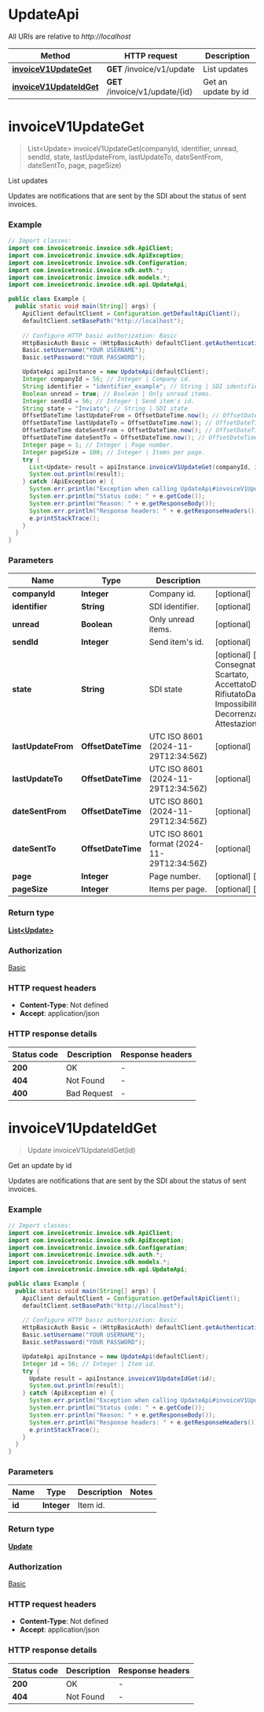 # UpdateApi

All URIs are relative to *http://localhost*

| Method | HTTP request | Description |
|------------- | ------------- | -------------|
| [**invoiceV1UpdateGet**](UpdateApi.md#invoiceV1UpdateGet) | **GET** /invoice/v1/update | List updates |
| [**invoiceV1UpdateIdGet**](UpdateApi.md#invoiceV1UpdateIdGet) | **GET** /invoice/v1/update/{id} | Get an update by id |


<a id="invoiceV1UpdateGet"></a>
# **invoiceV1UpdateGet**
> List&lt;Update&gt; invoiceV1UpdateGet(companyId, identifier, unread, sendId, state, lastUpdateFrom, lastUpdateTo, dateSentFrom, dateSentTo, page, pageSize)

List updates

Updates are notifications that are sent by the SDI about the status of sent invoices.

### Example
```java
// Import classes:
import com.invoicetronic.invoice.sdk.ApiClient;
import com.invoicetronic.invoice.sdk.ApiException;
import com.invoicetronic.invoice.sdk.Configuration;
import com.invoicetronic.invoice.sdk.auth.*;
import com.invoicetronic.invoice.sdk.models.*;
import com.invoicetronic.invoice.sdk.api.UpdateApi;

public class Example {
  public static void main(String[] args) {
    ApiClient defaultClient = Configuration.getDefaultApiClient();
    defaultClient.setBasePath("http://localhost");
    
    // Configure HTTP basic authorization: Basic
    HttpBasicAuth Basic = (HttpBasicAuth) defaultClient.getAuthentication("Basic");
    Basic.setUsername("YOUR USERNAME");
    Basic.setPassword("YOUR PASSWORD");

    UpdateApi apiInstance = new UpdateApi(defaultClient);
    Integer companyId = 56; // Integer | Company id.
    String identifier = "identifier_example"; // String | SDI identifier.
    Boolean unread = true; // Boolean | Only unread items.
    Integer sendId = 56; // Integer | Send item's id.
    String state = "Inviato"; // String | SDI state
    OffsetDateTime lastUpdateFrom = OffsetDateTime.now(); // OffsetDateTime | UTC ISO 8601 (2024-11-29T12:34:56Z)
    OffsetDateTime lastUpdateTo = OffsetDateTime.now(); // OffsetDateTime | UTC ISO 8601 (2024-11-29T12:34:56Z)
    OffsetDateTime dateSentFrom = OffsetDateTime.now(); // OffsetDateTime | UTC ISO 8601 (2024-11-29T12:34:56Z)
    OffsetDateTime dateSentTo = OffsetDateTime.now(); // OffsetDateTime | UTC ISO 8601 format (2024-11-29T12:34:56Z)
    Integer page = 1; // Integer | Page number.
    Integer pageSize = 100; // Integer | Items per page.
    try {
      List<Update> result = apiInstance.invoiceV1UpdateGet(companyId, identifier, unread, sendId, state, lastUpdateFrom, lastUpdateTo, dateSentFrom, dateSentTo, page, pageSize);
      System.out.println(result);
    } catch (ApiException e) {
      System.err.println("Exception when calling UpdateApi#invoiceV1UpdateGet");
      System.err.println("Status code: " + e.getCode());
      System.err.println("Reason: " + e.getResponseBody());
      System.err.println("Response headers: " + e.getResponseHeaders());
      e.printStackTrace();
    }
  }
}
```

### Parameters

| Name | Type | Description  | Notes |
|------------- | ------------- | ------------- | -------------|
| **companyId** | **Integer**| Company id. | [optional] |
| **identifier** | **String**| SDI identifier. | [optional] |
| **unread** | **Boolean**| Only unread items. | [optional] |
| **sendId** | **Integer**| Send item&#39;s id. | [optional] |
| **state** | **String**| SDI state | [optional] [enum: Inviato, Consegnato, NonConsegnato, Scartato, AccettatoDalDestinatario, RifiutatoDalDestinatario, ImpossibilitàDiRecapito, DecorrenzaTermini, AttestazioneTrasmissioneFattura] |
| **lastUpdateFrom** | **OffsetDateTime**| UTC ISO 8601 (2024-11-29T12:34:56Z) | [optional] |
| **lastUpdateTo** | **OffsetDateTime**| UTC ISO 8601 (2024-11-29T12:34:56Z) | [optional] |
| **dateSentFrom** | **OffsetDateTime**| UTC ISO 8601 (2024-11-29T12:34:56Z) | [optional] |
| **dateSentTo** | **OffsetDateTime**| UTC ISO 8601 format (2024-11-29T12:34:56Z) | [optional] |
| **page** | **Integer**| Page number. | [optional] [default to 1] |
| **pageSize** | **Integer**| Items per page. | [optional] [default to 100] |

### Return type

[**List&lt;Update&gt;**](Update.md)

### Authorization

[Basic](../README.md#Basic)

### HTTP request headers

 - **Content-Type**: Not defined
 - **Accept**: application/json

### HTTP response details
| Status code | Description | Response headers |
|-------------|-------------|------------------|
| **200** | OK |  -  |
| **404** | Not Found |  -  |
| **400** | Bad Request |  -  |

<a id="invoiceV1UpdateIdGet"></a>
# **invoiceV1UpdateIdGet**
> Update invoiceV1UpdateIdGet(id)

Get an update by id

Updates are notifications that are sent by the SDI about the status of sent invoices.

### Example
```java
// Import classes:
import com.invoicetronic.invoice.sdk.ApiClient;
import com.invoicetronic.invoice.sdk.ApiException;
import com.invoicetronic.invoice.sdk.Configuration;
import com.invoicetronic.invoice.sdk.auth.*;
import com.invoicetronic.invoice.sdk.models.*;
import com.invoicetronic.invoice.sdk.api.UpdateApi;

public class Example {
  public static void main(String[] args) {
    ApiClient defaultClient = Configuration.getDefaultApiClient();
    defaultClient.setBasePath("http://localhost");
    
    // Configure HTTP basic authorization: Basic
    HttpBasicAuth Basic = (HttpBasicAuth) defaultClient.getAuthentication("Basic");
    Basic.setUsername("YOUR USERNAME");
    Basic.setPassword("YOUR PASSWORD");

    UpdateApi apiInstance = new UpdateApi(defaultClient);
    Integer id = 56; // Integer | Item id.
    try {
      Update result = apiInstance.invoiceV1UpdateIdGet(id);
      System.out.println(result);
    } catch (ApiException e) {
      System.err.println("Exception when calling UpdateApi#invoiceV1UpdateIdGet");
      System.err.println("Status code: " + e.getCode());
      System.err.println("Reason: " + e.getResponseBody());
      System.err.println("Response headers: " + e.getResponseHeaders());
      e.printStackTrace();
    }
  }
}
```

### Parameters

| Name | Type | Description  | Notes |
|------------- | ------------- | ------------- | -------------|
| **id** | **Integer**| Item id. | |

### Return type

[**Update**](Update.md)

### Authorization

[Basic](../README.md#Basic)

### HTTP request headers

 - **Content-Type**: Not defined
 - **Accept**: application/json

### HTTP response details
| Status code | Description | Response headers |
|-------------|-------------|------------------|
| **200** | OK |  -  |
| **404** | Not Found |  -  |

